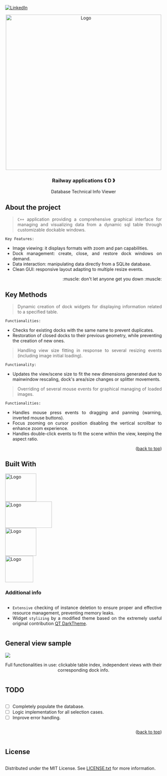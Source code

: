 [![LinkedIn][linkedin-shield]][linkedin-url]

<!-- PROJECT LOGO -->
<div align="center">
  <a align="center">
    <img src="https://github.com/criogenox/E-Symbolic-Railway-Dynamics-Formulation/assets/53323058/fa3fdd3b-06d8-4c92-aa6f-c53375bcf65a.png" alt="Logo" width="500">
  </a>
  <h3 align="center">Railway applications &#x300A; D &#x300B;</h3>
  <p align="center">
    Database Technical Info Viewer
  </p>
</div>

## About the project

<div align="justify">
  <p>
  
> `C++` application providing a comprehensive graphical interface for managing and visualizing data from a dynamic sql table through customizable dockable windows.

`Key Features:`
- Image viewing: it displays formats with zoom and pan capabilities.
- Dock management: create, close, and restore dock windows on demand.
- Data interaction: manipulating data directly from a SQLite database.
- Clean GUI: responsive layout adapting to multiple resize events.
   </p>
       <p align="right">
    :muscle: don't let anyone get you down :muscle:
  </p> 
   <div>

## Key Methods

<div align="justify">
  <p>

> Dynamic creation of dock widgets for displaying information related to a specified table.

`Functionalities:`
- Checks for existing docks with the same name to prevent duplicates.
- Restoration of closed docks to their previous geometry, while preventing the creation of new ones.

> Handling view size fitting in response to several resizing events (including image initial loading).

`Functionality:`
- Updates the view/scene size to fit the new dimensions generated due to mainwindow rescaling, dock's area/size changes or splitter movements.

> Overriding of several mouse events for graphical managing of loaded images.

`Functionalities:`
- Handles mouse press events to dragging and panning (warning, inverted mouse buttons).
- Focus zooming on cursor position disabling the vertical scrollbar to enhance zoom experience.
- Handles double-click events to fit the scene within the view, keeping the aspect ratio.
   </p>
   <div>

<p align="right">(<a href="#top">back to top</a>)</p>

## Built With

<div style="display: flex; flex-direction: column; align=center">
    <img class="img"src="https://github.com/criogenox/B_ECC-Cpp-version_plot-capabilities_noGUI/assets/53323058/1fdf2d22-fb04-45aa-9db0-8bd973942914.png" alt="Logo" width="100" height="90"/>
    <img class="img"src="https://github.com/criogenox/D-Technical-Railway-Data-Viewer-from-SQLitedb/assets/53323058/c17664ed-56c6-4479-959c-844f744bc47b.png" alt="Logo" width="150" height="85"/>
    <img class="img"src="https://github.com/criogenox/B_ECC-Cpp-version_plot-capabilities_noGUI/assets/53323058/6870b0b2-403c-49da-b745-5714b08f4a73.png" alt="Logo" width="100" height="90"/>
    <img class="img"src="https://github.com/criogenox/B_ECC-Cpp-version_plot-capabilities_noGUI/assets/53323058/781b169a-440c-4c8a-9fbb-caa5ce150d13.png" alt="Logo" width="90" height="85"/>

### Additional info

* `Extensive` checking of instance deletion to ensure proper and effective resource management, preventing memory leaks.
* Widget `stylizing` by a modified theme based on the extremely useful original contribution [QT DarkTheme][qtdarktheme-url].

##  General view sample

<div align="justify"> 
  <!-- <img align="right" src="https://user-images.githubusercontent.com/53323058/230650942-4c2e0ad4-2d52-46fe-aa67-8860c642e5f6.png" width="500"> -->
<img align="center" src="https://github.com/criogenox/D-Technical-Railway-Data-Viewer-from-SQLitedb/assets/53323058/3346ae8d-bf79-49cc-b1fd-292e3448c33c.png">
   </p>
       <p align="center">
Full functionalities in use:  clickable table index, independent views with their corresponding dock info.
  </p> 
</div>

<!-- ROADMAP -->
## TODO

- [ ] Completely populate the database.
- [ ] Logic implementation for all selection cases.
- [ ] Improve error handling.

<p align="right">(<a href="#top">back to top</a>)</p>

<!-- LICENSE -->
## License

Distributed under the MIT License. See [LICENSE.txt][license-url] for more information.

<!-- MARKDOWN LINKS & IMAGES -->
<!-- https://www.markdownguide.org/basic-syntax/#reference-style-links -->
[linkedin-shield]: https://user-images.githubusercontent.com/53323058/230575198-fa1acbf4-8f82-4d8e-b245-3979276bc240.png
[linkedin-url]: https://www.linkedin.com/in/criogenox/
[qtdarktheme-url]: https://github.com/keshav-sahu7/qt-dark-theme
[license-url]: https://github.com/criogenox/D-Technical-Railway-Data-Viewer-from-SQLitedb/tree/main?tab=MIT-1-ov-file
